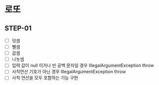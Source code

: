 # 로또

## STEP-01

* [ ] 덧셈
* [ ] 뺄셈
* [ ] 곱셈
* [ ] 나눗셈
* [ ] 입력 값이 null 이거나 빈 공백 문자일 경우 IllegalArgumentException throw
* [ ] 사칙연산 기호가 아닌 경우 IllegalArgumentException throw
* [ ] 사칙 연산을 모두 포함하는 기능 구현